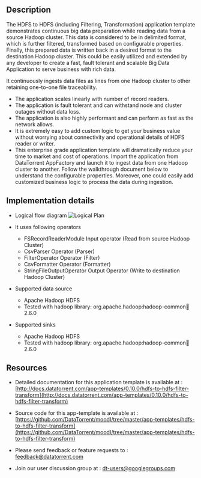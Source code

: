 ## Description

The HDFS to HDFS (including Filtering, Transformation) application template demonstrates continuous big data preparation while reading data from a source Hadoop cluster. This data is considered to be in delimited format, which is further filtered, transformed based on configurable properties. Finally, this prepared data is written back in a desired format to the destination Hadoop cluster. This could be easily utilized and extended by any developer to create a fast, fault tolerant and scalable Big Data Application to serve business with rich data.

It continuously ingests data files as lines from one Hadoop cluster to other retaining one-to-one file traceability.

- The application scales linearly with number of record readers.
- The application is fault tolerant and can withstand node and cluster outages without data loss.
- The application is also highly performant and can perform as fast as the network allows.
- It is extremely easy to add custom logic to get your business value without worrying about connectivity and operational details of HDFS reader or writer.
- This enterprise grade application template will dramatically reduce your time to market and cost of operations.
Import the application from DataTorrent AppFactory and launch it to ingest data from one Hadoop cluster to another. Follow the walkthrough document below to understand the configurable properties. Moreover, one could easily add customized business logic to process the data during ingestion.

## Implementation details

- Logical flow diagram
![Logical Plan](https://www.datatorrent.com/wp-content/uploads/2017/08/hdfs-to-hdfs-filter-transform-dag.png)

- It uses following operators
  - FSRecordReaderModule Input operator (Read from source Hadoop Cluster)
  - CsvParser Operator (Parser)
  - FilterOperator Operator (Filter)
  - CsvFormatter Operator (Formatter)
  - StringFileOutputOperator Output Operator (Write to destination Hadoop Cluster)  
- Supported data source
  - Apache Hadoop HDFS
  - Tested with hadoop library: org.apache.hadoop:hadoop-common:jar:2.6.0
- Supported sinks
  - Apache Hadoop HDFS
  - Tested with hadoop library: org.apache.hadoop:hadoop-common:jar:2.6.0

## Resources

  - Detailed documentation for this application template is available at :
[http://docs.datatorrent.com/app-templates/0.10.0/hdfs-to-hdfs-filter-transform](http://docs.datatorrent.com/app-templates/0.10.0/hdfs-to-hdfs-filter-transform)

  - Source code for this app-template is available at :
  [https://github.com/DataTorrent/moodI/tree/master/app-templates/hdfs-to-hdfs-filter-transform](https://github.com/DataTorrent/moodI/tree/master/app-templates/hdfs-to-hdfs-filter-transform)

  - Please send feedback or feature requests to :
      <a href="mailto:feedback@datatorrent.com"  class="feedback" id="feedback" ga-track="feedback">feedback@datatorrent.com</a>

  - Join our user discussion group at :
      <a href="mailto:dt-users@googlegroups.com"  class="maillist" id="maillist" ga-track="maillist">dt-users@googlegroups.com</a>
